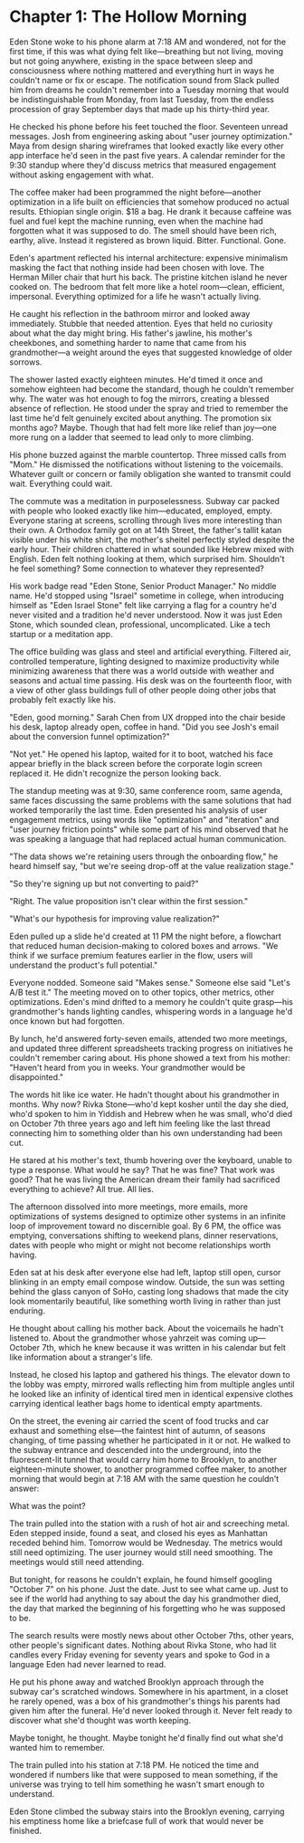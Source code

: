 # Chapter 1: The Hollow Morning

Eden Stone woke to his phone alarm at 7:18 AM and wondered, not for the first time, if this was what dying felt like—breathing but not living, moving but not going anywhere, existing in the space between sleep and consciousness where nothing mattered and everything hurt in ways he couldn't name or fix or escape. The notification sound from Slack pulled him from dreams he couldn't remember into a Tuesday morning that would be indistinguishable from Monday, from last Tuesday, from the endless procession of gray September days that made up his thirty-third year.

He checked his phone before his feet touched the floor. Seventeen unread messages. Josh from engineering asking about "user journey optimization." Maya from design sharing wireframes that looked exactly like every other app interface he'd seen in the past five years. A calendar reminder for the 9:30 standup where they'd discuss metrics that measured engagement without asking engagement with what.

The coffee maker had been programmed the night before—another optimization in a life built on efficiencies that somehow produced no actual results. Ethiopian single origin. $18 a bag. He drank it because caffeine was fuel and fuel kept the machine running, even when the machine had forgotten what it was supposed to do. The smell should have been rich, earthy, alive. Instead it registered as brown liquid. Bitter. Functional. Gone.

Eden's apartment reflected his internal architecture: expensive minimalism masking the fact that nothing inside had been chosen with love. The Herman Miller chair that hurt his back. The pristine kitchen island he never cooked on. The bedroom that felt more like a hotel room—clean, efficient, impersonal. Everything optimized for a life he wasn't actually living.

He caught his reflection in the bathroom mirror and looked away immediately. Stubble that needed attention. Eyes that held no curiosity about what the day might bring. His father's jawline, his mother's cheekbones, and something harder to name that came from his grandmother—a weight around the eyes that suggested knowledge of older sorrows.

The shower lasted exactly eighteen minutes. He'd timed it once and somehow eighteen had become the standard, though he couldn't remember why. The water was hot enough to fog the mirrors, creating a blessed absence of reflection. He stood under the spray and tried to remember the last time he'd felt genuinely excited about anything. The promotion six months ago? Maybe. Though that had felt more like relief than joy—one more rung on a ladder that seemed to lead only to more climbing.

His phone buzzed against the marble countertop. Three missed calls from "Mom." He dismissed the notifications without listening to the voicemails. Whatever guilt or concern or family obligation she wanted to transmit could wait. Everything could wait.

The commute was a meditation in purposelessness. Subway car packed with people who looked exactly like him—educated, employed, empty. Everyone staring at screens, scrolling through lives more interesting than their own. A Orthodox family got on at 14th Street, the father's tallit katan visible under his white shirt, the mother's sheitel perfectly styled despite the early hour. Their children chattered in what sounded like Hebrew mixed with English. Eden felt nothing looking at them, which surprised him. Shouldn't he feel something? Some connection to whatever they represented?

His work badge read "Eden Stone, Senior Product Manager." No middle name. He'd stopped using "Israel" sometime in college, when introducing himself as "Eden Israel Stone" felt like carrying a flag for a country he'd never visited and a tradition he'd never understood. Now it was just Eden Stone, which sounded clean, professional, uncomplicated. Like a tech startup or a meditation app.

The office building was glass and steel and artificial everything. Filtered air, controlled temperature, lighting designed to maximize productivity while minimizing awareness that there was a world outside with weather and seasons and actual time passing. His desk was on the fourteenth floor, with a view of other glass buildings full of other people doing other jobs that probably felt exactly like his.

"Eden, good morning." Sarah Chen from UX dropped into the chair beside his desk, laptop already open, coffee in hand. "Did you see Josh's email about the conversion funnel optimization?"

"Not yet." He opened his laptop, waited for it to boot, watched his face appear briefly in the black screen before the corporate login screen replaced it. He didn't recognize the person looking back.

The standup meeting was at 9:30, same conference room, same agenda, same faces discussing the same problems with the same solutions that had worked temporarily the last time. Eden presented his analysis of user engagement metrics, using words like "optimization" and "iteration" and "user journey friction points" while some part of his mind observed that he was speaking a language that had replaced actual human communication.

"The data shows we're retaining users through the onboarding flow," he heard himself say, "but we're seeing drop-off at the value realization stage."

"So they're signing up but not converting to paid?"

"Right. The value proposition isn't clear within the first session."

"What's our hypothesis for improving value realization?"

Eden pulled up a slide he'd created at 11 PM the night before, a flowchart that reduced human decision-making to colored boxes and arrows. "We think if we surface premium features earlier in the flow, users will understand the product's full potential."

Everyone nodded. Someone said "Makes sense." Someone else said "Let's A/B test it." The meeting moved on to other topics, other metrics, other optimizations. Eden's mind drifted to a memory he couldn't quite grasp—his grandmother's hands lighting candles, whispering words in a language he'd once known but had forgotten.

By lunch, he'd answered forty-seven emails, attended two more meetings, and updated three different spreadsheets tracking progress on initiatives he couldn't remember caring about. His phone showed a text from his mother: "Haven't heard from you in weeks. Your grandmother would be disappointed."

The words hit like ice water. He hadn't thought about his grandmother in months. Why now? Rivka Stone—who'd kept kosher until the day she died, who'd spoken to him in Yiddish and Hebrew when he was small, who'd died on October 7th three years ago and left him feeling like the last thread connecting him to something older than his own understanding had been cut.

He stared at his mother's text, thumb hovering over the keyboard, unable to type a response. What would he say? That he was fine? That work was good? That he was living the American dream their family had sacrificed everything to achieve? All true. All lies.

The afternoon dissolved into more meetings, more emails, more optimizations of systems designed to optimize other systems in an infinite loop of improvement toward no discernible goal. By 6 PM, the office was emptying, conversations shifting to weekend plans, dinner reservations, dates with people who might or might not become relationships worth having.

Eden sat at his desk after everyone else had left, laptop still open, cursor blinking in an empty email compose window. Outside, the sun was setting behind the glass canyon of SoHo, casting long shadows that made the city look momentarily beautiful, like something worth living in rather than just enduring.

He thought about calling his mother back. About the voicemails he hadn't listened to. About the grandmother whose yahrzeit was coming up—October 7th, which he knew because it was written in his calendar but felt like information about a stranger's life.

Instead, he closed his laptop and gathered his things. The elevator down to the lobby was empty, mirrored walls reflecting him from multiple angles until he looked like an infinity of identical tired men in identical expensive clothes carrying identical leather bags home to identical empty apartments.

On the street, the evening air carried the scent of food trucks and car exhaust and something else—the faintest hint of autumn, of seasons changing, of time passing whether he participated in it or not. He walked to the subway entrance and descended into the underground, into the fluorescent-lit tunnel that would carry him home to Brooklyn, to another eighteen-minute shower, to another programmed coffee maker, to another morning that would begin at 7:18 AM with the same question he couldn't answer:

What was the point?

The train pulled into the station with a rush of hot air and screeching metal. Eden stepped inside, found a seat, and closed his eyes as Manhattan receded behind him. Tomorrow would be Wednesday. The metrics would still need optimizing. The user journey would still need smoothing. The meetings would still need attending.

But tonight, for reasons he couldn't explain, he found himself googling "October 7" on his phone. Just the date. Just to see what came up. Just to see if the world had anything to say about the day his grandmother died, the day that marked the beginning of his forgetting who he was supposed to be.

The search results were mostly news about other October 7ths, other years, other people's significant dates. Nothing about Rivka Stone, who had lit candles every Friday evening for seventy years and spoke to God in a language Eden had never learned to read.

He put his phone away and watched Brooklyn approach through the subway car's scratched windows. Somewhere in his apartment, in a closet he rarely opened, was a box of his grandmother's things his parents had given him after the funeral. He'd never looked through it. Never felt ready to discover what she'd thought was worth keeping.

Maybe tonight, he thought. Maybe tonight he'd finally find out what she'd wanted him to remember.

The train pulled into his station at 7:18 PM. He noticed the time and wondered if numbers like that were supposed to mean something, if the universe was trying to tell him something he wasn't smart enough to understand.

Eden Stone climbed the subway stairs into the Brooklyn evening, carrying his emptiness home like a briefcase full of work that would never be finished.